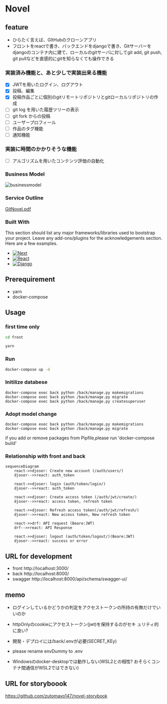 # Novel

## feature

- ひらたく言えば、GItHubのクローンアプリ
- フロントをreactで書き、バックエンドをdjangoで書き、Gitサーバーをdjangoのコンテナ内に建て、ローカルのgitサーバに対してgit add, git push, git pullなどを直感的にgitを知らなくても操作できる

### 実装済み機能と、あと少しで実装出来る機能

- [x] JWTを用いたログイン、ログアウト
- [x] 投稿、編集
- [x] 投稿作品ごとに個別のgitリモートリポジトリとgitローカルリポジトリの作成
- [ ] git log を用いた履歴ツリーの表示
- [ ] git fork からの投稿
- [ ] ユーザープロフィール
- [ ] 作品のタグ機能
- [ ] 通知機能

### 実装に時間のかかりそうな機能

- [ ] アルゴリズムを用いたコンテンツ評価の自動化

### Business Model

![businessmodel](https://user-images.githubusercontent.com/42014197/200145886-cb086285-8f38-4657-884e-afcde7960236.png)

### Service Outline

[GitNovel.pdf](https://github.com/zutomayo147/Novel/files/9944859/GitNovel.pdf)

### Built With

This section should list any major frameworks/libraries used to bootstrap your project. Leave any add-ons/plugins for the acknowledgements section. Here are a few examples.

* [![Next][Next.js]][Next-url]
* [![React][React.js]][React-url]
* [![Django][Django]][Django-url]


## Prerequirement

- yarn
- docker-compose

## Usage

### first time only

```sh
cd front

yarn
``````
### Run

```sh
docker-compose up -d

```

### Initilize databese

<!-- docker-compose exec back /bin/sh -->
```
docker-compose exec back python /back/manage.py makemigrations
docker-compose exec back python /back/manage.py migrate
docker-compose exec back python /back/manage.py createsuperuser
```
### Adopt model change

<!-- docker-compose exec back /bin/sh -->
```
docker-compose exec back python /back/manage.py makemigrations
docker-compose exec back python /back/manage.py migrate
```

if you add or remove packages from Pipfile,please run 'docker-compose build'

<!-- if you add or remove packages from packages.json or Pipfile, -->
<!-- please run 'docker-compose build' -->

### Relationship with front and back

```mermaid
sequenceDiagram
    react->>djoser: Create new account (/auth/users/)
    djoser-->>react: auth_token

    react->>djoser: login (auth/token/login/)
    djoser-->>react: auth_token

    react->>djoser: Create access token (/auth/jwt/create/)
    djoser-->>react: access token, refresh token

    react->>djoser: Refresh access token(/auth/jwt/refresh/)
    djoser-->>react: New access token, New refresh token

    react->>drf: API request (Beare:JWT)
    drf-->>react: API Response

    react->>djoser: logout (auth/token/logout/)(Beare:JWT)
    djoser-->>react: success or error

```

## URL for development

- front  http://localhost:3000/
- back  http://localhost:8000/
- swagger http://localhost:8000/api/schema/swagger-ui/

## memo

- ログインしているかどうかの判定をアクセストークンの所持の有無だけでいいのか
- httpOnlyのcookieにアクセストークン(jwt)を保持するのがセキ
  ュリティ的に良い?

- 開発・デプロイには/back/.envが必要(SECRET_KEy)
- please rename envDummy to .env
- Windowsのdocker-desktopでは動作しない(WSL2との相性? おそらくコンテナ間通信がWSL2ではできない)

## URL for storyboook

https://github.com/zutomayo147/novel-storybook

<!-- MARKDOWN LINKS & IMAGES -->
<!-- https://www.markdownguide.org/basic-syntax/#reference-style-links -->
[contributors-shield]: https://img.shields.io/github/contributors/othneildrew/Best-README-Template.svg?style=for-the-badge
[contributors-url]: https://github.com/othneildrew/Best-README-Template/graphs/contributors
[forks-shield]: https://img.shields.io/github/forks/othneildrew/Best-README-Template.svg?style=for-the-badge
[forks-url]: https://github.com/othneildrew/Best-README-Template/network/members
[stars-shield]: https://img.shields.io/github/stars/othneildrew/Best-README-Template.svg?style=for-the-badge
[stars-url]: https://github.com/othneildrew/Best-README-Template/stargazers
[issues-shield]: https://img.shields.io/github/issues/othneildrew/Best-README-Template.svg?style=for-the-badge
[issues-url]: https://github.com/othneildrew/Best-README-Template/issues
[license-shield]: https://img.shields.io/github/license/othneildrew/Best-README-Template.svg?style=for-the-badge
[license-url]: https://github.com/othneildrew/Best-README-Template/blob/master/LICENSE.txt
[product-screenshot]: images/screenshot.png
[Next.js]: https://img.shields.io/badge/next.js-000000?style=for-the-badge&logo=nextdotjs&logoColor=white
[Next-url]: https://nextjs.org/
[React.js]: https://img.shields.io/badge/React-20232A?style=for-the-badge&logo=react&logoColor=61DAFB
[React-url]: https://reactjs.org/
[Django]: https://img.shields.io/badge/-Django-092E20.svg?logo=django&style=flat-square
[Django-url]:"https://docs.djangoproject.com/en/4.1/"